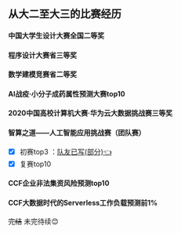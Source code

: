 从大二至大三的比赛经历
-----
#### 中国大学生设计大赛全国二等奖

#### 程序设计大赛省三等奖

#### 数学建模竞赛省二等奖

#### AI战疫·小分子成药属性预测大赛top10

#### 2020中国高校计算机大赛·华为云大数据挑战赛三等奖

#### 智算之道——人工智能应用挑战赛（团队赛） 
- [x] 初赛top3        ：[队友已写(部分):point_left:	](https://blog.csdn.net/qq_48081601/article/details/109095328 "悬停显示")
- [x] 复赛top10<br>

#### CCF企业非法集资风险预测top10

#### CCF大数据时代的Serverless工作负载预测前1%
~~完结~~  未完待续:blush:

